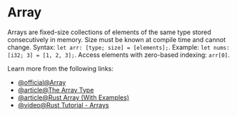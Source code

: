 # Array

Arrays are fixed-size collections of elements of the same type stored consecutively in memory. Size must be known at compile time and cannot change. Syntax: `let arr: [type; size] = [elements];`. Example: `let nums: [i32; 3] = [1, 2, 3];`. Access elements with zero-based indexing: `arr[0]`.

Learn more from the following links:

- [@official@Array](https://doc.rust-lang.org/std/primitive.array.html)
- [@article@The Array Type](https://rust-book.cs.brown.edu/ch03-02-data-types.html#the-array-type)
- [@article@Rust Array (With Examples)](https://www.programiz.com/rust/array)
- [@video@Rust Tutorial - Arrays](https://www.youtube.com/watch?v=t047Hseyj_k&t=767s)
